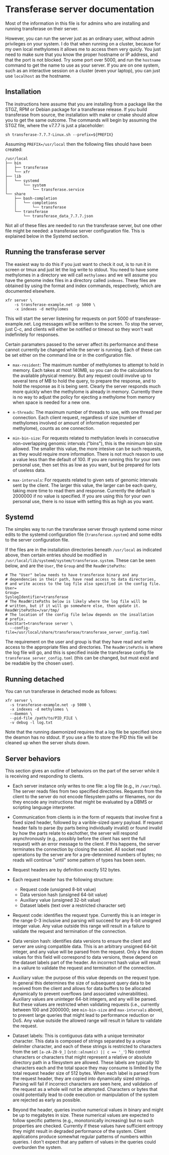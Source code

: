 # Transferase server documentation

Most of the information in this file is for admins who are installing
and running transferase on their server.

However, you can run the server just as an ordinary user, without
admin privileges on your system. I do that when running on a cluster,
because for my own local methylomes it allows me to access them very
quicly. You just need to make sure that you know the proper hostname
or IP address, and that the port is not blocked. Try some port over
5000, and run the `hostname` command to get the name to use as your
server. If you are on one system, such as an interactive session on a
cluster (even your laptop), you can just use `localhost` as the
hostname.

Installation
------------

The instructions here assume that you are installing from a package
like the STGZ, RPM or Debian package for a transferase release.  If
you build transferase from source, the installation with make or cmake
should allow you to get the same outcome. The commands will begin by
assuming the STGZ file, where the v7.7.7 is just a placeholder:

```console
sh transferase-7.7.7-Linux.sh --prefix=${PREFIX}
```

Assuming `PREFIX=/usr/local` then the following files should have been
created:

```
/usr/local
├── bin
│   ├── transferase
│   └── xfr
├── lib
│   └── systemd
│       └── system
│           └── transferase.service
└── share
    ├── bash-completion
    │   └── completions
    │       └── transferase
    └── transferase
        └── transferase_data_7.7.7.json
```

Not all of these files are needed to run the transferase server, but
one other file might be needed: a transferase server configuration
file. This is explained below in the Systemd section.

Running the transferase server
------------------------------

The easiest way to do this if you just want to check it out, is to run
it in screen or tmux and just let the log write to stdout. You need to
have some methylomes in a directory we will call `methylomes` and we
will assume you have the genome index files in a directory called
`indexes`. These files are obtained by using the format and
index commands, respectively, which are documented elsewhere.

```console
xfr server \
    -s transferase-example.net -p 5000 \
    -x indexes -d methylomes
```

This will start the server listening for requests on port 5000 of
transferase-example.net. Log messages will be written to the screen.
To stop the server, just C-c, and clients will either be notified or
timeout so they won't wait indefinitely for responses.

Certain paramaters passed to the server affect its performance and
these cannot currently be changed while the server is running. Each of
these can be set either on the command line or in the configuration
file.

- `max-resident`: The maximum number of methylomes to attempt to hold
  in memory. Each takes at most 140MB, so you can do the calculations
  for the available physical memory. But any request could involve up
  to several tens of MB to hold the query, to prepare the response,
  and to hold the response as it is being sent. Clearly the server
  responds much more quickly when the methylome is already in
  memory. Currently there is no way to adjust the policy for ejecting
  a methylome from memory when space is needed for a new one.

- `n-threads`: The maximum number of threads to use, with one thread
  per connection. Each client request, regardless of size (number of
  methylomes involved or amount of information requested per
  methylome), counts as one connection.

- `min-bin-size`: For requests related to methylation levels in
  consecutive non-overlapping genomic intervals ("bins"), this is the
  minimum bin size allowed. The smaller this value, the more intesive
  can be such requests, as they would require more information. There
  is not much reason to use a value less than the default of 100. If
  you are running this for your own personal use, then set this as low
  as you want, but be prepared for lots of useless data.

- `max-intervals`: For requests related to given sets of genomic
  intervals sent by the client. The larger this value, the larger can
  be each query, taking more time to read them and response. Currently
  the default is 2000000 if no value is specified. If you are using
  this for your own personal use, there is no issue with setting this
  as high as you want.

Systemd
-------

The simples way to run the transferase server through systemd some
minor edits to the systemd configuration file (`transferase.system`)
and some edits to the server configuration file.

If the files are in the installation directories beneath
`/usr/local` as indicated above, then certain entries should be
modified in `/usr/local/lib/systemd/system/transferase.system`.
These can be seen below, and are the `User`, the `Group` and
the `ReadWritePaths`:

```
# The "User" below needs to have transferase binary and any
# dependencies in their path, have read access to data directories,
# and write access to the log file also specified in the config file.
User=
Group=
SyslogIdentifier=transferase
# The ReadWritePaths below is likely where the log file will be
# written, but if it will go somewhere else, then update it.
ReadWritePaths=/var/tmp/
# The location of the config file below depends on the insallation
# prefix.
ExecStart=transferase server \
  --config-file=/usr/local/share/transferase/transferase_server_config.toml
```

The requirement on the user and group is that they have read and write
access to the appropriate files and directories. The
`ReadWritePaths` is where the log file will go, and this is
specified inside the transferase config file
`transferase_server_config.toml` (this can be changed, but must
exist and be readable by the chosen user).

Running detached
----------------

You can run transferase in detached mode as follows:

```console
xfr server \
  -s transferase-example.net -p 5000 \
  -x indexes -d methylomes \
  --daemon \
  --pid-file /path/to/PID_FILE \
  -v debug -l log.txt
```

Note that the running daemonized requires that a log file be specified
since the deamon has no stdout. If you use a file to store the PID
this file will be cleaned up when the server shuts down.

Server behaviors
----------------

This section gives an outline of behaviors on the part of the server
while it is receiving and responding to clients.

* Each server instance only writes to one file: a log file (e.g., in
  `/var/tmp`). The server reads files from two specified directories.
  Requests from the client to the server do not encode filesystem
  paths or filenames, nor do they encode any instructions that might
  be evaluated by a DBMS or scripting language interpreter.

* Communication from clients is in the form of requests that involve
  first a fixed sized header, followed by a varible-sized query
  payload. If request header fails to parse (by parts being
  individually invalid) or found invalid by how the parts relate to
  eachother, the server will respond asynchronously (e.g., possibly
  before the client has sent the full request) with an error message
  to the client. If this happens, the server terminates the connection
  by closing the socket. All socket read operations by the server are
  for a pre-determined numbers of bytes; no reads will continue
  "until" some pattern of types has been seen.

* Request headers are by definition exactly 512 bytes.

* Each request header has the following structure:

  - Request code (unsigned 8-bit value)
  - Data version hash (unsigned 64-bit value)
  - Auxiliary value (unsigned 32-bit value)
  - Dataset labels (text over a restricted character set)

* Request code: identifies the request type. Currently this is an
  integer in the range 0-3 inclusive and parsing will succeed for any
  8-bit unsigned integer value. Any value outside this range will
  result in a failure to validate the request and termination of the
  connection.

* Data version hash: identifies data versions to ensure the client and
  server are using compatible data. This is an arbitrary unsigned
  64-bit integer, and any value will be parsed from the request. Only
  a few dozen values for this field will correspond to data versions,
  these depend on the dataset labels part of the header. An incorrect
  hash value will result in a vailure to validate the request and
  termination of the connection.

* Auxiliary value: the purpose of this value depends on the request
  type. In general this determines the size of subsequent query data
  to be received from the client and allows for data buffers to be
  allocated dynamically to prevent overflows (and associated
  vulnerabilities). Auxiliary values are uninteger 64-bit integers,
  and any will be parsed. But these values are restricted when
  validating requests (i.e., currently between 100 and 2000000; see
  `min-bin-size` and `max-intervals` above), to prevent large queries
  that might lead to performance reduction or DoS. Any value outside
  the allowed range will result in failure to validate the request.

* Dataset labels: This is contiguous data with a unique terminator
  character. This data is composed of strings separated by a unique
  delimiter character, and each of these strings is restricted to
  characters from the set `[a-zA-Z0-9_]` (`std::alnum(c) || c == '_'`)
  No control characters or characters that might represent a relative
  or absolute directory path in a filesystem are allowed.  These
  labels are typically 10 characters each and the total space they may
  consume is limited by the total request header size of 512
  bytes. When each label is parsed from the request header, they are
  copied into dynamically sized strings. Parsing will fail if
  incorrect characters are seen here, and validation of the request as
  a whole will not be attempted. Characters or bytes that could
  potentially lead to code execution or manipulation of the system are
  rejected as early as possible.

* Beyond the header, queries involve numerical values in binary and
  might be up to megabytes in size. These numerical values are
  expected to follow specific patterns (e.g., monotonically
  increasing) but no such properties are checked. Currently if these
  values have sufficient entropy they might result in degraded
  performance of the system.  Client applications produce somewhat
  regular patterns of numbers within queries. I don't expect that any
  pattern of values in the queries could overburden the system.
